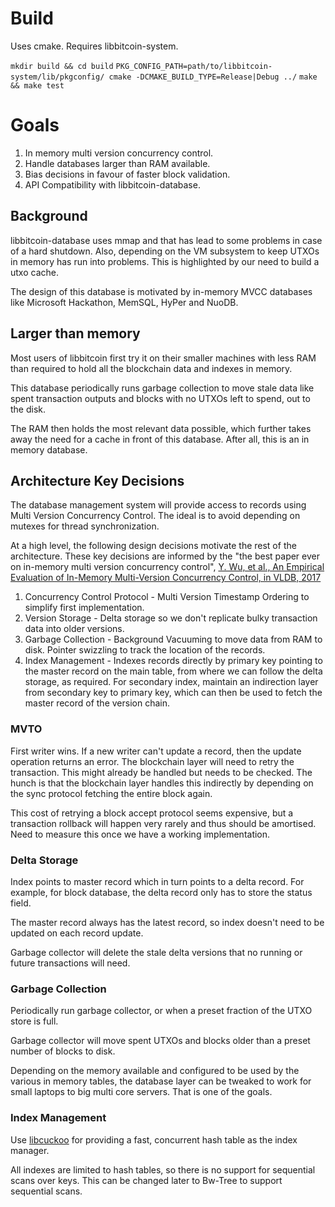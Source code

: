 # Build

Uses cmake. Requires libbitcoin-system.

`mkdir build && cd build`
`PKG_CONFIG_PATH=path/to/libbitcoin-system/lib/pkgconfig/ cmake -DCMAKE_BUILD_TYPE=Release|Debug ../`
`make && make test`

# Goals

1. In memory multi version concurrency control.
2. Handle databases larger than RAM available.
3. Bias decisions in favour of faster block validation.
4. API Compatibility with libbitcoin-database.

## Background

libbitcoin-database uses mmap and that has lead to some problems in
case of a hard shutdown. Also, depending on the VM subsystem to keep
UTXOs in memory has run into problems. This is highlighted by our need
to build a utxo cache.

The design of this database is motivated by in-memory MVCC databases
like Microsoft Hackathon, MemSQL, HyPer and NuoDB.

## Larger than memory

Most users of libbitcoin first try it on their smaller machines with
less RAM than required to hold all the blockchain data and indexes in
memory.

This database periodically runs garbage collection to move stale data
like spent transaction outputs and blocks with no UTXOs left to spend,
out to the disk.

The RAM then holds the most relevant data possible, which further
takes away the need for a cache in front of this database. After all,
this is an in memory database.

## Architecture Key Decisions

The database management system will provide access to records using
Multi Version Concurrency Control. The ideal is to avoid depending on
mutexes for thread synchronization.

At a high level, the following design decisions motivate the rest of
the architecture. These key decisions are informed by the "the best
paper ever on in-memory multi version concurrency control", [Y. Wu, et
al., An Empirical Evaluation of In-Memory Multi-Version Concurrency
Control, in VLDB,
2017](https://15721.courses.cs.cmu.edu/spring2020/papers/03-mvcc1/wu-vldb2017.pdf)

1. Concurrency Control Protocol - Multi Version Timestamp Ordering to
   simplify first implementation.
1. Version Storage - Delta storage so we don't replicate bulky
   transaction data into older versions.
2. Garbage Collection - Background Vacuuming to move data from RAM to
   disk. Pointer swizzling to track the location of the records.
3. Index Management - Indexes records directly by primary key pointing
   to the master record on the main table, from where we can follow
   the delta storage, as required. For secondary index, maintain an
   indirection layer from secondary key to primary key, which can then
   be used to fetch the master record of the version chain.

### MVTO

First writer wins. If a new writer can't update a record, then the
update operation returns an error. The blockchain layer will need to
retry the transaction. This might already be handled but needs to be
checked. The hunch is that the blockchain layer handles this
indirectly by depending on the sync protocol fetching the entire block
again.

This cost of retrying a block accept protocol seems expensive, but a
transaction rollback will happen very rarely and thus should be
amortised. Need to measure this once we have a working implementation.

### Delta Storage

Index points to master record which in turn points to a delta
record. For example, for block database, the delta record only has to
store the status field.

The master record always has the latest record, so index doesn't need
to be updated on each record update.

Garbage collector will delete the stale delta versions that no running or
future transactions will need.

### Garbage Collection

Periodically run garbage collector, or when a preset fraction of the
UTXO store is full.

Garbage collector will move spent UTXOs and blocks older than a preset
number of blocks to disk.

Depending on the memory available and configured to be used by the
various in memory tables, the database layer can be tweaked to work
for small laptops to big multi core servers. That is one of the goals.

### Index Management

Use [libcuckoo](https://github.com/efficient/libcuckoo) for providing
a fast, concurrent hash table as the index manager.

All indexes are limited to hash tables, so there is no support for
sequential scans over keys. This can be changed later to Bw-Tree to
support sequential scans.
